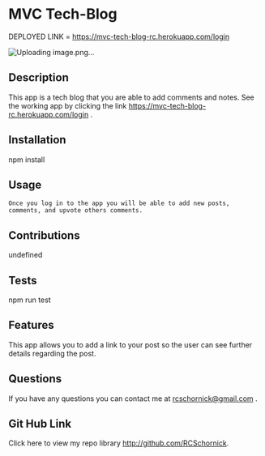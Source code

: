# MVC Tech-Blog
 
 DEPLOYED LINK = https://mvc-tech-blog-rc.herokuapp.com/login
 
 ![Uploading image.png…]()

    
  
  
  ## Description
  This app is a tech blog that you are able to add comments and notes. 
  See the working app by clicking the link https://mvc-tech-blog-rc.herokuapp.com/login .
  
  ## Installation
  npm install
  
  ## Usage
    Once you log in to the app you will be able to add new posts, comments, and upvote others comments.
  
  ## Contributions
  undefined
  
  ## Tests
  npm run test
  
  ## Features
  This app allows you to add a link to your post so the user can see further details regarding the post.
  
  
  
  
  ## Questions
  If you have any questions you can contact me at rcschornick@gmail.com .
  ## Git Hub Link
  Click here to view my repo library http://github.com/RCSchornick.
  
